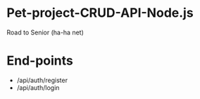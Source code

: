 # Pet-project-CRUD-API-Node.js
Road to Senior (ha-ha net)

# End-points
- /api/auth/register
- /api/auth/login
